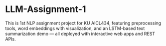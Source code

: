 # LLM-Assignment-1
This is 1st NLP assignment project for KU AICL434, featuring preprocessing tools, word embeddings with visualization, and an LSTM-based text summarization demo — all deployed with interactive web apps and REST APIs.
